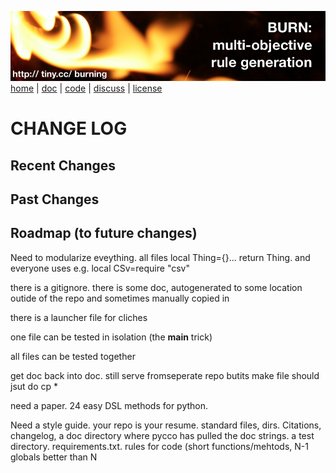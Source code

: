 <a href="http://tiny.cc/burning"><img src="etc/img/burn.png"></a><br clear=all>
[home](http://tiny.cc/burning) | [doc](http://burn.github.io) | [code](https://github.com/burn/burn) | [discuss](https://github.com/burn/burn/issues) | [license](https://github.com/burn/burn/blob/master/LICENSE.md)

# CHANGE LOG

## Recent Changes

## Past Changes

## Roadmap (to future changes)

Need to modularize eveything. all files local Thing={}... return Thing. and everyone uses
e.g. local CSv=require "csv"

there is a gitignore. there is some doc, autogenerated to some location outide of the repo and sometimes manually copied in

there is a launcher file for cliches

one file can be tested in isolation (the __main__ trick)

all files can be tested together

get doc back into doc. still serve fromseperate repo butits make file should jsut do cp * 

need a paper. 24 easy DSL methods for python.

Need a style guide.  your repo is your resume. standard files, dirs. Citations, changelog, a doc directory where pycco has pulled the doc strings. a test directory. requirements.txt. rules for code (short functions/mehtods, N-1 globals better than N
